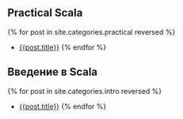 ---
---

## Practical Scala

{% for post in site.categories.practical reversed %}
  - [{{post.title}}]({{post.url}})
{% endfor %}

## Введение в Scala

{% for post in site.categories.intro reversed %}
  - [{{post.title}}]({{post.url}})
{% endfor %}
